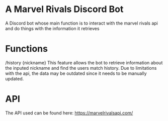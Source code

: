 # A Marvel Rivals Discord Bot
A Discord bot whose main function is to interact with the marvel rivals api and do things with the information it retrieves

# Functions
/history {nickname}
This feature allows the bot to retrieve information about the inputed nickname and find the users match history. Due to limitations with the api, the data may be outdated since it needs to be manually updated.

# API
The API used can be found here:
https://marvelrivalsapi.com/
